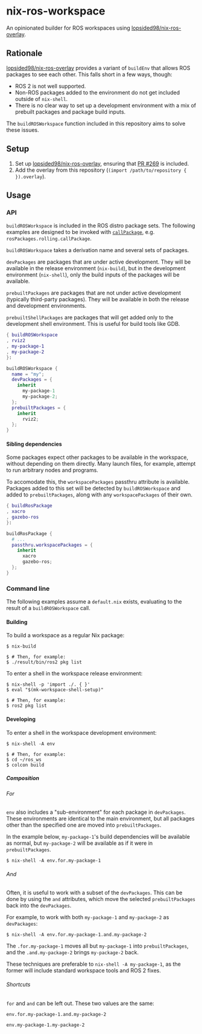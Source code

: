 # nix-ros-workspace

An opinionated builder for ROS workspaces using [lopsided98/nix-ros-overlay].

## Rationale

[lopsided98/nix-ros-overlay] provides a variant of `buildEnv` that allows ROS
packages to see each other. This falls short in a few ways, though:

- ROS 2 is not well supported.
- Non-ROS packages added to the environment do not get included outside of `nix-shell`.
- There is no clear way to set up a development environment with a mix of
  prebuilt packages and package build inputs.

The `buildROSWorkspace` function included in this repository aims to solve these
issues.

## Setup

1. Set up [lopsided98/nix-ros-overlay], ensuring that [PR #269](https://github.com/lopsided98/nix-ros-overlay/pull/269) is included.
2. Add the overlay from this repository (`(import /path/to/repository { }).overlay`).

## Usage

### API

`buildROSWorkspace` is included in the ROS distro package sets. The following
examples are designed to be invoked with [`callPackage`](https://nixos.org/guides/nix-pills/callpackage-design-pattern.html), e.g.
`rosPackages.rolling.callPackage`.

`buildROSWorkspace` takes a derivation name and several sets of packages.

`devPackages` are packages that are under active development. They will be
available in the release environment (`nix-build`), but in the development
environment (`nix-shell`), only the build inputs of the packages will be
available.

`prebuiltPackages` are packages that are not under active development (typically
third-party packages). They will be available in both the release and
development environments.

`prebuiltShellPackages` are packages that will get added only to the development
shell environment. This is useful for build tools like GDB.

```nix
{ buildROSWorkspace
, rviz2
, my-package-1
, my-package-2
}:

buildROSWorkspace {
  name = "my";
  devPackages = {
    inherit
      my-package-1
      my-package-2;
  };
  prebuiltPackages = {
    inherit
      rviz2;
  };
}
```

#### Sibling dependencies

Some packages expect other packages to be available in the workspace, without
depending on them directly. Many launch files, for example, attempt to run
arbitrary nodes and programs.

To accomodate this, the `workspacePackages` passthru attribute is available.
Packages added to this set will be detected by `buildROSWorkspace` and added to
`prebuiltPackages`, along with any `workspacePackages` of their own.

```nix
{ buildRosPackage
, xacro
, gazebo-ros
}:

buildRosPackage {
  # ...
  passthru.workspacePackages = {
    inherit
      xacro
      gazebo-ros;
  };
}
```

### Command line

The following examples assume a `default.nix` exists, evaluating to the result
of a `buildROSWorkspace` call.

#### Building

To build a workspace as a regular Nix package:

```
$ nix-build

$ # Then, for example:
$ ./result/bin/ros2 pkg list
```

To enter a shell in the workspace release environment:

```
$ nix-shell -p 'import ./. { }'
$ eval "$(mk-workspace-shell-setup)"

$ # Then, for example:
$ ros2 pkg list
```

#### Developing

To enter a shell in the workspace development environment:

```
$ nix-shell -A env

$ # Then, for example:
$ cd ~/ros_ws
$ colcon build
```

##### Composition

###### For

`env` also includes a "sub-environment" for each package in `devPackages`. These
environments are identical to the main environment, but all packages other than
the specified one are moved into `prebuiltPackages`.

In the example below, `my-package-1`'s build dependencies will be available as
normal, but `my-package-2` will be available as if it were in `prebuiltPackages`.

```
$ nix-shell -A env.for.my-package-1
```

###### And

Often, it is useful to work with a subset of the `devPackages`. This can be done by
using the `and` attributes, which move the selected `prebuiltPackages` back into the
`devPackages`.

For example, to work with both `my-package-1` and `my-package-2` as `devPackages`:

```
$ nix-shell -A env.for.my-package-1.and.my-package-2
```

The `.for.my-package-1` moves all but `my-package-1` into `prebuiltPackages`, and the
`.and.my-package-2` brings `my-package-2` back.

These techniques are preferable to `nix-shell -A my-package-1`, as the former will include
standard workspace tools and ROS 2 fixes.

[lopsided98/nix-ros-overlay]: https://github.com/lopsided98/nix-ros-overlay

###### Shortcuts

`for` and `and` can be left out. These two values are the same:

```
env.for.my-package-1.and.my-package-2
```

```
env.my-package-1.my-package-2
```